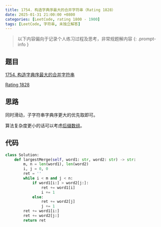 ```yaml
---
title: 1754. 构造字典序最大的合并字符串（Rating 1828）
date: 2025-01-31 21:00:00 +0800
categories: [LeetCode, rating 1800 - 1900]
tags: [LeetCode, 字符串, 未独立解答]
---
```


> 以下内容偏向于记录个人练习过程及思考，非常规题解内容
{: .prompt-info }

## 题目

[1754. 构造字典序最大的合并字符串](https://leetcode.cn/problems/largest-merge-of-two-strings)

[Rating 1828](https://zerotrac.github.io/leetcode_problem_rating/#/)

## 思路

同时滑动，子字符串字典序更大的优先取即可。

算法复杂度更小的话可以考虑[后缀数组](https://oi-wiki.org/string/sa/)。

## 代码

```python
class Solution:
    def largestMerge(self, word1: str, word2: str) -> str:
        m, n = len(word1), len(word2)
        i, j = 0, 0
        ret = ''
        while i < m and j < n:
            if word1[i:] > word2[j:]:
                ret += word1[i]
                i += 1
            else:
                ret += word2[j]
                j += 1
        ret += word1[i:]
        ret += word2[j:]
        return ret
```